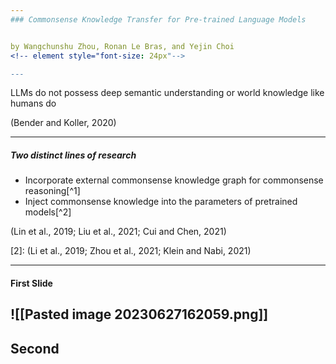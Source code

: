 ```yaml
---
### Commonsense Knowledge Transfer for Pre-trained Language Models


by Wangchunshu Zhou, Ronan Le Bras, and Yejin Choi
<!-- element style="font-size: 24px"-->

---
```


LLMs do not possess deep semantic understanding or world knowledge like humans do

(Bender and Koller, 2020)
<!-- element style="font-size: 24px"-->

---
##### Two distinct lines of research
<!-- element style="font-size: 20px"-->
- Incorporate external commonsense knowledge graph for commonsense reasoning[^1] 
-  Inject commonsense knowledge into the parameters of pretrained models[^2] 


(Lin et al., 2019; Liu et al., 2021; Cui and Chen, 2021)
<!-- element style="font-size: 20px"-->
[2]: (Li et al., 2019; Zhou et al., 2021; Klein and Nabi, 2021)
<!-- element style="font-size: 20px"-->

---
#### First Slide

![[Pasted image 20230627162059.png]]
---
Second
---